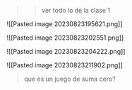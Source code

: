 
>> ver todo lo de la clase 1

![[Pasted image 20230823195621.png]]

![[Pasted image 20230823202551.png]]

![[Pasted image 20230823204222.png]]

![[Pasted image 20230823211902.png]]

> que es un juego de suma cero?
